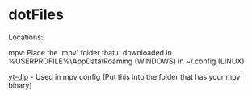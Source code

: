 # dotFiles
Locations:


mpv: Place the 'mpv' folder that u downloaded in %USERPROFILE%\AppData\Roaming  (WINDOWS)
                                              in ~/.config (LINUX)
                                              
[yt-dlp](https://github.com/yt-dlp/yt-dlp) - Used in mpv config (Put this into the folder that has your mpv binary)
